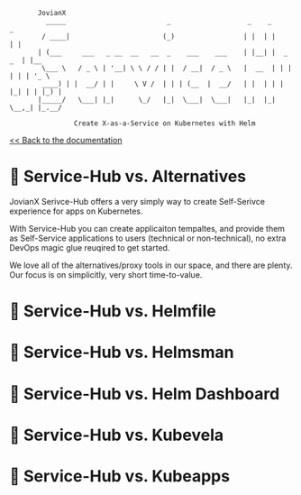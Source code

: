 ```shell
       JovianX
         _____                         _                   _    _           _
        / ____|                       (_)                 | |  | |         | |
       | (___     ___   _ __  __   __  _    ___    ___    | |__| |  _   _  | |__
        \___ \   / _ \ | '__| \ \ / / | |  / __|  / _ \   |  __  | | | | | | '_ \
        ____) | |  __/ | |     \ V /  | | | (__  |  __/   | |  | | | |_| | | |_) |
       |_____/   \___| |_|      \_/   |_|  \___|  \___|   |_|  |_|  \__,_| |_.__/

                Create X-as-a-Service on Kubernetes with Helm
```

[\<\< Back to the documentation](README.md)

# 🍱 Service-Hub vs. Alternatives

JovianX Serivce-Hub offers a very simply way to create Self-Serivce experience for apps on Kubernetes. 


With Service-Hub you can create applicaiton tempaltes, and provide them as Self-Service applications to users (technical or non-technical), no extra DevOps magic glue reuqired to get started.

We love all of the alternatives/proxy tools in our space, and there are plenty. Our focus is on simplicitly, very short time-to-value. 


# 🍱 Service-Hub vs. Helmfile

# 🍱 Service-Hub vs. Helmsman

# 🍱 Service-Hub vs. Helm Dashboard

# 🍱 Service-Hub vs. Kubevela

# 🍱 Service-Hub vs. Kubeapps
